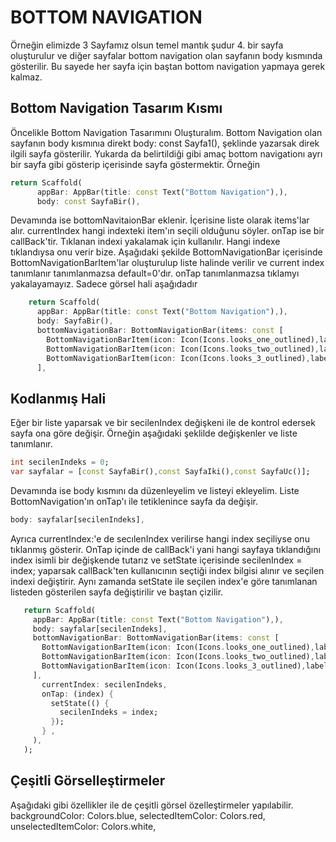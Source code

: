 # BOTTOM NAVIGATION
Örneğin elimizde 3 Sayfamız olsun temel mantık şudur 4. bir sayfa oluşturulur ve diğer sayfalar bottom navigation olan sayfanın body kısmında gösterilir. Bu sayede her sayfa için baştan bottom navigation yapmaya gerek kalmaz.

## Bottom Navigation Tasarım Kısmı
Öncelikle Bottom Navigation Tasarımını Oluşturalım. Bottom Navigation olan sayfanın body kısmınıa direkt body: const Sayfa1(), şeklinde yazarsak direk ilgili sayfa gösterilir. Yukarda da belirtildiği gibi amaç bottom navigationı ayrı bir sayfa gibi gösterip içerisinde sayfa göstermektir. Örneğin
```dart
return Scaffold(
      appBar: AppBar(title: const Text("Bottom Navigation"),),
      body: const SayfaBir(),
```
Devamında ise bottomNavitaionBar eklenir. İçerisine liste olarak items'lar alır. currentIndex hangi indexteki item'ın seçili olduğunu söyler. onTap ise bir callBack'tir. Tıklanan indexi yakalamak için kullanılır. Hangi indexe tıklandıysa onu verir bize.
Aşağıdaki şekilde BottomNavigationBar içerisinde BottomNavigationBarItem'lar oluşturulup liste halinde verilir ve current index
tanımlanır tanımlanmazsa default=0'dır. onTap tanımlanmazsa tıklamyı yakalayamayız.
Sadece görsel hali aşağıdadır
```dart
    return Scaffold(
      appBar: AppBar(title: const Text("Bottom Navigation"),),
      body: SayfaBir(),
      bottomNavigationBar: BottomNavigationBar(items: const [
        BottomNavigationBarItem(icon: Icon(Icons.looks_one_outlined),label: "Bir" ),
        BottomNavigationBarItem(icon: Icon(Icons.looks_two_outlined),label: "iki" ),
        BottomNavigationBarItem(icon: Icon(Icons.looks_3_outlined),label: "Üç" ),
      ],

```
## Kodlanmış Hali

Eğer bir liste yaparsak ve bir secilenIndex değişkeni ile de kontrol edersek sayfa ona göre değişir. Örneğin aşağıdaki şeklilde değişkenler ve liste tanımlanır.
```dart
int secilenIndeks = 0;
var sayfalar = [const SayfaBir(),const SayfaIki(),const SayfaUc()];
```
Devamında ise body kısmını da düzenleyelim ve listeyi ekleyelim. Liste BottomNavigation'ın onTap'ı ile tetiklenince sayfa da değişir.
```dart
body: sayfalar[secilenIndeks],
```
 Ayrıca currentIndex:'e de secılenIndex verilirse hangi index seçiliyse onu tıklanmış gösterir. OnTap içinde de callBack'i yani hangi sayfaya tıklandığını index isimli bir değişkende tutarız ve setState içerisinde secilenIndex = index; yaparsak callBack'ten kullanıcının seçtiği index bilgisi alınır ve seçilen indexi değiştirir. Aynı zamanda setState ile seçilen index'e göre tanımlanan listeden gösterilen sayfa değiştirilir ve baştan çizilir.
 ```dart
    return Scaffold(
      appBar: AppBar(title: const Text("Bottom Navigation"),),
      body: sayfalar[secilenIndeks],
      bottomNavigationBar: BottomNavigationBar(items: const [
        BottomNavigationBarItem(icon: Icon(Icons.looks_one_outlined),label: "Bir" ),
        BottomNavigationBarItem(icon: Icon(Icons.looks_two_outlined),label: "iki" ),
        BottomNavigationBarItem(icon: Icon(Icons.looks_3_outlined),label: "Üç" ),
      ],
        currentIndex: secilenIndeks,
        onTap: (index) {
          setState(() {
            secilenIndeks = index;
          });
        } ,
      ),
    );
```
## Çeşitli Görselleştirmeler
Aşağıdaki gibi özellikler ile de çeşitli görsel özelleştirmeler yapılabilir.
        backgroundColor: Colors.blue,
        selectedItemColor: Colors.red,
        unselectedItemColor: Colors.white,
